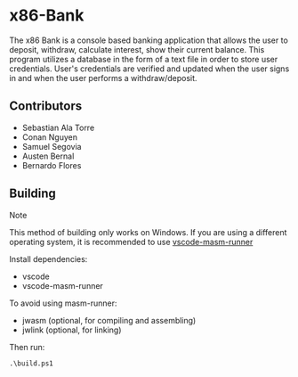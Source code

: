 # x86-Bank

The x86 Bank is a console based banking application that
allows the user to deposit, withdraw, calculate interest,
 show their current balance. This program utilizes a database
in the form of a text file in order to store user credentials.
User's credentials are verified and updated when the user signs
in and when the user performs a withdraw/deposit.

## Contributors

- Sebastian Ala Torre
- Conan Nguyen
- Samuel Segovia
- Austen Bernal
- Bernardo Flores

## Building

> [!NOTE]
> This method of building only works on Windows. If you are using a different operating system, it is recommended to use [vscode-masm-runner](https://github.com/istareatscreens/vscode-masm-runner)

Install dependencies:

- vscode
- vscode-masm-runner

 To avoid using masm-runner:
- jwasm (optional, for compiling and assembling)
- jwlink (optional, for linking)

Then run:

```shell
.\build.ps1
```
